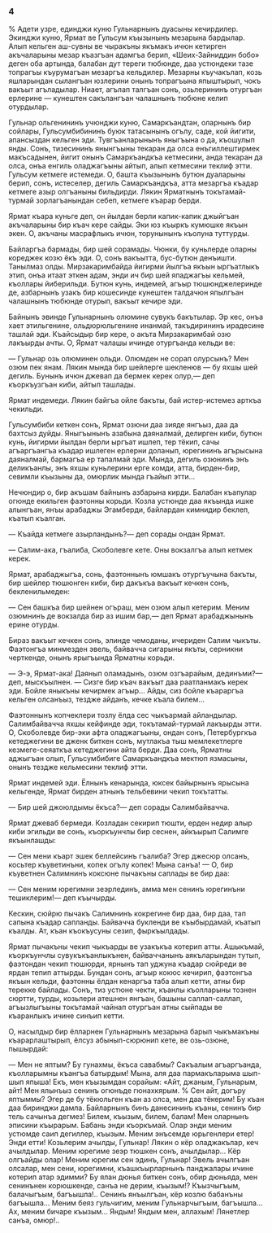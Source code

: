 ### 4

% Адети узре, единджи куню Гульнарнынъ дуасыны кечирдилер.
Экинджи куню, Ярмат ве Гульсум къызынынъ мезарына бардылар.
Алып кельген аш-сувны ве чыракъны якъмакъ ичюн кетирген акъчаларыны мезар къазгъан адамгъа берип, «Шеих-Зайниддин бобо» деген оба артында, балабан дут тереги тюбюнде, даа устюндеки тазе топрагъы къурумагъан мезаргъа кельдилер.
Мезарны къучакълап, козь яшларындан сылангъан юзлерини онынъ топрагъына япыштырып, чокъ вакъыт агъладылар.
Ниает, агълап талгъан сонъ, озьлерининъ отургъан ерлерине — кунештен сакълангъан чалашнынъ тюбюне келип отурдылар.

Гульнар ольгенининъ учюнджи куню, Самаркъандтан, оларнынъ бир сойлары, Гульсумбибининъ буюк татасынынъ огълу, саде, кой йигити, апансыздан кельген эди.
Тувгъанларынынъ яныгъына о да, къошулып янды.
Сонъ, тизесининъ янынгъыны текаран да олса енъгиллештирмек макъсадынен, йигит онынъ Самаркъандкъа кетмесини, анда текаран да олса, онъа енгиль оладжагъыны айтып, алып кетмесини теклиф этти.
Гульсум кетмеге истемеди.
О, башта къызынынъ бутюн дуаларыны берип, сонъ, истеселер, дегиль Самаркъандкъа, атта мезаргъа къадар кетмеге азыр олгъаныны бильдирди.
Лякин Ярматнынъ токътамай-турмай зорлагъанындан себеп, кетмеге къарар берди.

Ярмат къара куньге деп, он йылдан берли капик-капик джыйгъан акъчаларыны бир къач кере сайды.
Эки юз къыркъ кумюшке якъын экен.
О, акъчаны масрафлыкъ ичюн, торунынынъ къолуна туттурды.

Байларгъа бармады, бир шей сорамады.
Чюнки, бу куньлерде оларны кореджек козю ёкъ эди.
О, сонъ вакъытта, бус-бутюн денъишти.
Танылмаз олды.
Мирзакаримбайда йигирми йылгъа якъын ыргъатлыкъ этип, онъа итаат эткен адам, энди ич бир шей япаджагъы кельмей, къоллары йиберильди.
Бутюн кунь, индемей, агъыр тюшюнджелеринде де, азбарнынъ узакъ бир кошесинде кунештен талдачюн япылгъан чалашнынъ тюбюнде отурып, вакъыт кечире эди.

Байнынъ эвинде Гульнарнынъ олюмине сувукъ бакътылар.
Эр кес, онъа хает этильгенине, ольдюрюльгенине инанмай, такъдирининъ ирадесине ташлай эди.
Къайсыдыр бир кере, о акъта Мирзакаримбай озю лакъырды ачты.
О, Ярмат чалашы ичинде отургъанда кельди ве:

— Гульнар озь олюминен ольди.
Олюмден не сорап олурсынъ?
Мен озюм пек янам.
Лякин мында бир шейлерге шекленюв — бу яхшы шей дегиль.
Бунынъ ичюн джевап да бермек керек олур,— деп къоркъузгъан киби, айтып ташлады.

Ярмат индемеди.
Лякин байгъа ойле бакъты, бай истер-истемез арткъа чекильди.

Гульсумбиби кеткен сонъ, Ярмат озюни даа зияде янгъыз, даа да бахтсыз дуйды.
Яныгъынынъ азабына даяналмай, делирген киби, бутюн кунь, йигирми йылдан берли ыргъат ишлеп, тер тёкип, сачы агъаргъангъа къадар ишлеген ерлерни доланып, юрегининъ агърысына даяналмай, бармагъа ер тапалмай эди.
Мында, дегиль озюнинъ энъ деликъанлы, энъ яхшы куньлерини ерге комди, атта, бирден-бир, севимли къызыны да, омюрлик мында гъайып этти...

Нечюндир о, бир акъшам байнынъ азбарына кирди.
Балабан къапулар огюнде екильген фаэтонны корьди.
Козла устюнде даа якъында ишке алынгъан, янъы арабаджы Эгамберди, байлардан кимнидир беклеп, къатып къалган.

— Къайда кетмеге азырландынъ?— деп сорады ондан Ярмат.

— Салим-ака, гъалиба, Скоболевге кете.
Оны вокзалгъа алып кетмек керек.

Ярмат, арабаджыгъа, сонь, фаэтоннынъ юмшакъ отургъучына бакъты, бир шейлер тюшюнген киби, бир дакъкъа вакъыт кечкен сонъ, бекленильмеден:

— Сен башкъа бир шейнен огъраш, мен озюм алып кетерим.
Меним озюмнинъ де вокзалда бир аз ишим бар,— деп Ярмат арабаджынынъ ерине отурды.

Бираз вакъыт кечкен сонъ, элинде чемоданы, ичериден Салим чыкъты.
Фаэтонгъа минмезден эвель, байвачча сигарыны якъты, серникни черткенде, онынъ ярыгъында Ярматны корьди.

— Э-э, Ярмат-ака!
Даянып оламадынъ, озюм озгъарайым, дединъми?—деп, мыскъылнен.
— Сизге бир къач вакъыт даа раатланмакъ керек эди.
Бойле яныкъны кечирмек агъыр...
Айды, сиз бойле къараргъа кельген олсанъыз, тездже айданъ, кечке къала билем...

Фаэтоннынъ копчеклери тозлу ёлда сес чыкъармай айландылар.
Салимбайвачча яхшы кейфинде эди, токътамай-турмай лакъырды этти.
О, Скоболевде бир-эки афта оладжагъыны, ондан сонъ, Петербургкъа кетеджегини ве дженк биткен сонъ, мутлакъа тыш мемлекетлерге кезмеге-сеяаткъа кетеджегини айта берди.
Даа сонъ, Ярматны аджыгъан олып, Гульсумбибиге Самаркъандкъа мектюп язмасыны, онынъ тездже кельмесини теклиф этти.

Ярмат индемей эди.
Ёлнынъ кенарында, юксек байырнынъ ярысына кельгенде, Ярмат бирден атнынъ тельбевини чекип токътатты.

— Бир шей джоюлдымы ёкъса?— деп сорады Салимбайвачча.

Ярмат джеваб бермеди.
Козладан секирип тюшти, ерден недир алыр киби эгильди ве сонъ, къоркъунчлы бир сеснен, айкъырып Салимге якъынлашды:

— Сен мени къарт эшек беллейсинъ гъалиба?
Эгер джесюр олсанъ, косьтер къуветинъни, копек огълу копек!
Мына санъа!
— О, бир къуветнен Салимнинъ коксюне пычакъны саплады ве бир даа:

— Сен меним юрегимни зеэрлединъ, амма мен сенинъ юрегинъни тешиклерим!— деп къычырды.

Кескин, сюйрю пычакъ Салимнинъ кокрегине бир даа, бир даа, тап сапына къадар сапланды.
Байвачча букленди ве къыбырдамай, къатып къалды.
Ат, къан къокъусуны сезип, фыркъылдады.

Ярмат пычакъны чекип чыкъарды ве узакъкъа котерип атты.
Ашыкъмай, къоркъунчлы сувукъкъанлыкънен, байваччанынъ аякъларындан тутып, фаэтондан чекип тюшюрди, ярнынъ тап уджуна къадар сюйреди ве ярдан тепип аттырды.
Бундан сонъ, агъыр кокюс кечирип, фаэтонгъа якъын кельди, фаэтонны ёлдан кенаргъа таба алып кетти, атны бир терекке байлады.
Сонъ, тиз устюне чекти, къанлы къолларыны тознен сюртти, турды, козьлери атешнен янгъан, башыны саллап-саллап, агъызлыгъыны токътамай чайнап отургъан атны сыйпады ве къаранлыкъ ичине синъип кетти.

О, насылдыр бир ёлларнен Гульнарнынъ мезарына барып чыкъмакъны къарарлаштырып, ёлсуз абынып-сюрюнип кете, ве озь-озюне, пышырдай:

— Мен не яптым?
Бу гунахмы, ёкъса савабмы?
Сакъалым агъаргъанда, къолларымны къангъа батырдым!
Мына, аля даа пармакъларыма шып-шып япыша!
Екъ, мен къызымдан сорайым:
«Айт, джаным, Гульнарым, айт!
Мен ялынъыз сенинъ огюнъде гюнахкярым.
% Сен айт, догъру яптыммы?
Эгер де бу тёкюльген къан аз олса, мен даа тёкерим!
Бу къан даа биринджи дамла.
Байларнынъ бинъ данесининъ къаны, сенинъ бир тель сачынъа дегмез!
Билем, къызым, билем, балам!
Мен оларнынъ эписини къырарым.
Бабань энди къоркъмай.
Олар энди меним устюмде саип дегиллер, къызым.
Меним энъсемде юрьгенлери етер!
Энди етти!
Козьлерим ачылды, Гульнар!
Лякин о кёр оладжакълар, кеч ачылдылар.
Меним юрегиме зеэр тюшкен сонъ, ачылдылар...
Кёр олгъайды олар!
Меним юрегим сен эдинъ, Гульнар!
Эвель ачылгъан олсалар, мен сени, юрегимни, къашкъырларнынъ панджалары ичине котерип атар эдимми?
Бу ялан дюнья биткен сонъ, обир дюньяда, мен сенинънен корюшкенде, санъа не дерим, къызым!?
Къызчыгъым, балачыгъым, багъышла!..
Сенинъ янъылгъан, кёр козлю бабанъны багъышла...
Меним беяз гульчигим, меним Гульнарчыгъым, багъышла...
Ах, меним бичаре къызым...
Яндым!
Яндым мен, аллахым!
Лянетлер санъа, омюр!.. 
